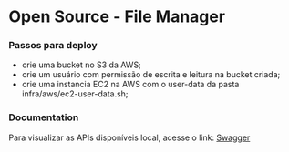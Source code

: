 # Open Source - File Manager

### Passos para deploy
 - crie uma bucket no S3 da AWS;
 - crie um usuário com permissão de escrita e leitura na bucket criada;
 - crie uma instancia EC2 na AWS com o user-data da pasta infra/aws/ec2-user-data.sh;

### Documentation

Para visualizar as APIs disponíveis local, acesse o link:
[Swagger](http://localhost:8080/swagger-ui/index.html)